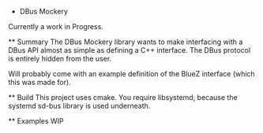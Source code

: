 * DBus Mockery

Currently a work in Progress.

** Summary
The DBus Mockery library wants to make interfacing with a DBus API almost as simple as defining a C++ interface.
The DBus protocol is entirely hidden from the user. 

Will probably come with an example definition of the BlueZ interface (which this was made for).

** Build
This project uses cmake.
You require libsystemd, because the systemd sd-bus library is used underneath.

** Examples
WIP